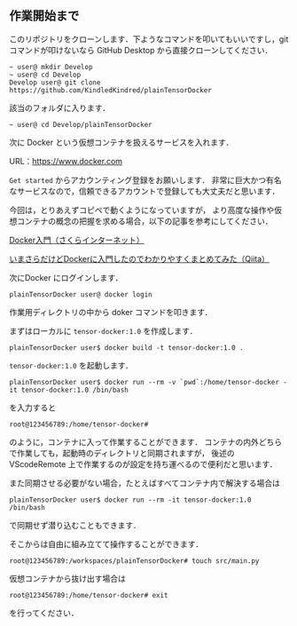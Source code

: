 
## 作業開始まで

このリポジトリをクローンします．下ようなコマンドを叩いてもいいですし，gitコマンドが叩けないなら GitHub Desktop から直接クローンしてください．

```
~ user@ mkdir Develop
~ user@ cd Develop
Develop user@ git clone https://github.com/KindledKindred/plainTensorDocker
```

該当のフォルダに入ります．

```
~ user@ cd Develop/plainTensorDocker
```

次に Docker という仮想コンテナを扱えるサービスを入れます．

URL：https://www.docker.com

`Get started` からアカウンティング登録をお願いします．
非常に巨大かつ有名なサービスなので，信頼できるアカウントで登録しても大丈夫だと思います．

今回は，とりあえずコピペで動くようになっていますが，
より高度な操作や仮想コンテナの概念の把握を求める場合，以下の記事を参考にしてください．

[Docker入門（さくらインターネット）](https://knowledge.sakura.ad.jp/13265/)

[いまさらだけどDockerに入門したのでわかりやすくまとめてみた（Qiita）](https://qiita.com/gold-kou/items/44860fbda1a34a001fc1)

次にDocker にログインします．

```
plainTensorDocker user@ docker login
```

作業用ディレクトリの中から doker コマンドを叩きます．

まずはローカルに `tensor-docker:1.0` を作成します．

```terminal01
plainTensorDocker user$ docker build -t tensor-docker:1.0 .
```

`tensor-docker:1.0` を起動します．

```terminal01
plainTensorDocker user$ docker run --rm -v `pwd`:/home/tensor-docker -it tensor-docker:1.0 /bin/bash
```

を入力すると

```
root@123456789:/home/tensor-docker#
```

のように，コンテナに入って作業することができます．
コンテナの内外どちらで作業しても，起動時のディレクトリと同期されますが，
後述の VScodeRemote 上で作業するのが設定を持ち運べるので便利だと思います．

また同期させる必要がない場合，たとえばすべてコンテナ内で解決する場合は

```
plainTensorDocker user$ docker run --rm -it tensor-docker:1.0 /bin/bash
```

で同期せず潜り込むこともできます．

そこからは自由に組み立てて操作することができます．

```
root@123456789:/workspaces/plainTensorDocker# touch src/main.py
```

仮想コンテナから抜け出す場合は

```
root@123456789:/home/tensor-docker# exit
```

を行ってください．



